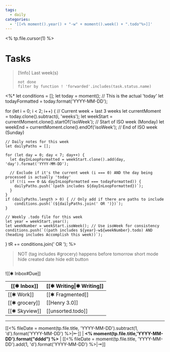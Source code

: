 ```yaml
---
tags:
  - daily
categories:
  - '[[<% moment().year() + "-w" + moment().week() + ".todo"%>]]'
---
```

<% tp.file.cursor(1) %>




# Tasks



> [!info] Last week(s)
> ```tasks
> not done
> filter by function ! 'forwarded'.includes(task.status.name)
 <%*
  let conditions = [];
  let today = moment(); // This is the actual 'today'
  let todayFormatted = today.format('YYYY-MM-DD');

  for (let i = 0; i < 2; i++) { // Current week + last 3 weeks
    let currentMoment = today.clone().subtract(i, 'weeks');
    let weekStart = currentMoment.clone().startOf('isoWeek'); // Start of ISO week (Monday)
    let weekEnd = currentMoment.clone().endOf('isoWeek'); // End of ISO week (Sunday)

    // Daily notes for this week
    let dailyPaths = [];

    for (let day = 0; day < 7; day++) {
      let dayInLoopFormatted = weekStart.clone().add(day, 'day').format('YYYY-MM-DD');

      // Exclude if it's the current week (i === 0) AND the day being processed is actually 'today'
      if (!(i === 0 && dayInLoopFormatted === todayFormatted)) {
        dailyPaths.push(`(path includes ${dayInLoopFormatted})`);
      }
    }
    if (dailyPaths.length > 0) { // Only add if there are paths to include
        conditions.push(`(${dailyPaths.join(' OR ')})`);
    }

    // Weekly .todo file for this week
    let year = weekStart.year();
    let weekNumber = weekStart.isoWeek(); // Use isoWeek for consistency
    conditions.push(`((path includes ${year}-w${weekNumber}.todo) AND (heading includes Accomplish this week))`);
  }
  tR += conditions.join(' OR ');
 %>
> NOT (tag includes #grocery)
> happens before tomorrow
> short mode
> hide created date
> hide edit button
> ```

![[✱ Inbox#Due]]

| [[✱ Inbox]]   | [[✱ Writing\|✱ Writing]] |
| ------------- | ------------------------ |
| [[✱ Work]]    | [[✱ Fragmented]]         |
| [[✱ grocery]] | [[Henry 3.0]]            |
| [[✱ Skyview]] | [[unsorted.todo]]        |
***
[[<% fileDate = moment(tp.file.title, 'YYYY-MM-DD').subtract(1, 'd').format('YYYY-MM-DD') %>|⇤]]  | **<% moment(tp.file.title,'YYYY-MM-DD').format("dddd") %>** | [[<% fileDate = moment(tp.file.title, 'YYYY-MM-DD').add(1, 'd').format('YYYY-MM-DD') %>|⇥]]
